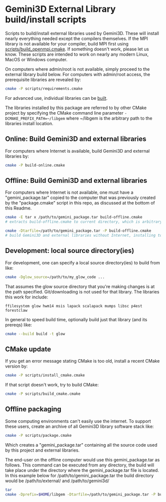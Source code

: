 # Gemini3D External Library build/install scripts

Scripts to build/install external libraries used by Gemini3D.
These will install nearly everything needed except the compilers themselves.
If the MPI library is not available for your compiler, build MPI first using
[scripts/build_openmpi.cmake](./scripts/build_openmpi.cmake).
If something doesn't work, please let us know.
These scripts are intended to work on nearly any modern Linux, MacOS or Windows computer.

On computers where admin/root is not available, simply proceed to the external library build below.
For computers with admin/root access, the prerequisite libraries are revealed by:

```sh
cmake -P scripts/requirements.cmake
```

For advanced use, individual libraries can be [built](./build.md).

The libraries installed by this package are referred to by other CMake project by specifying the CMake command line parameter `-DCMAKE_PREFIX_PATH=~/libgem` where ~/libgem is the arbitrary path to the libraries install location.

## Online: Build Gemini3D and external libraries

For computers where Internet is available, build Gemini3D and external libraries by:

```sh
cmake -P build-online.cmake
```

## Offline: Build Gemini3D and external libraries

For computers where Internet is not available, one must have a "gemini_package.tar" copied
to the computer that was previously created by the "package.cmake" script in this repo, as discussed at the bottom of this Readme.

```sh
cmake -E tar x /path/to/gemini_package.tar build-offline.cmake
# extracts build-offline.cmake to current directory, which is arbitrary

cmake -Dtarfile=/path/to/gemini_package.tar -P build-offline.cmake
# build Gemini3D and external libraries without Internet, installing to ~/libgem by default
```

## Development: local source directory(ies)

For development, one can specify a local source directory(ies) to build from like:

```sh
cmake -Dglow_source=/path/to/my_glow_code ...
```

That assumes the glow source directory that you're making changes is at the path specified.
Git/downloading is not used for that library.
The libraries this work for include:

```
ffilesystem glow hwm14 msis lapack scalapack mumps libsc p4est forestclaw
```

In general to speed build time, optionally build just that library (and its prereqs) like:

```sh
cmake --build build -t glow
```

## CMake update

If you get an error message stating CMake is too old, install a recent CMake version by:

```sh
cmake -P scripts/install_cmake.cmake
```

If that script doesn't work, try to build CMake:

```sh
cmake -P scripts/build_cmake.cmake
```

## Offline packaging

Some computing environments can't easily use the internet.
To support these users, create an archive of all Gemini3D library software stack like:

```sh
cmake -P scripts/package.cmake
```

Which creates a "gemini_package.tar" containing all the source code used by this project and external libraries.

The end-user on the offline computer would use this gemini_package.tar as follows.
This command can be executed from any directory, the build will take place under the directory where the gemini_package.tar file is located.
In this example below for /path/to/gemini_package.tar the build directory would be /path/to/external/ and /path/to/gemini3d/

```sh
tar
cmake -Dprefix=$HOME/libgem -Dtarfile=/path/to/gemini_package.tar -P build-offline.cmake
```

